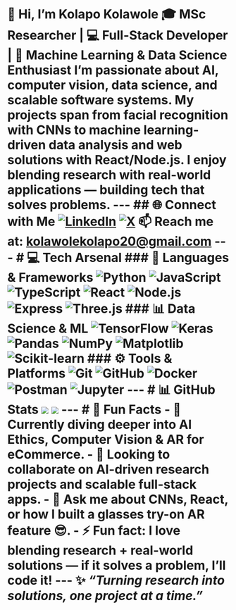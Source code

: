 # 👋 Hi, I’m Kolapo Kolawole 🎓 MSc Researcher | 💻 Full-Stack Developer | 🤖 Machine Learning & Data Science Enthusiast I’m passionate about **AI, computer vision, data science, and scalable software systems**. My projects span from **facial recognition with CNNs** to **machine learning-driven data analysis** and **web solutions with React/Node.js**. I enjoy blending research with real-world applications — building tech that solves problems. --- ## 🌐 Connect with Me [![LinkedIn](https://img.shields.io/badge/LinkedIn-%230077B5.svg?logo=linkedin&logoColor=white)](https://linkedin.com/in/kolapo-kolawole) [![X](https://img.shields.io/badge/X-black.svg?logo=X&logoColor=white)](https://x.com/) 📫 Reach me at: **kolawolekolapo20@gmail.com** --- # 💻 Tech Arsenal ### 🚀 Languages & Frameworks ![Python](https://img.shields.io/badge/Python-%233776AB.svg?style=for-the-badge&logo=python&logoColor=white) ![JavaScript](https://img.shields.io/badge/JavaScript-%23323330.svg?style=for-the-badge&logo=javascript&logoColor=%23F7DF1E) ![TypeScript](https://img.shields.io/badge/TypeScript-%23007ACC.svg?style=for-the-badge&logo=typescript&logoColor=white) ![React](https://img.shields.io/badge/React-%2320232a.svg?style=for-the-badge&logo=react&logoColor=%2361DAFB) ![Node.js](https://img.shields.io/badge/Node.js-6DA55F?style=for-the-badge&logo=node.js&logoColor=white) ![Express](https://img.shields.io/badge/Express.js-%23404d59.svg?style=for-the-badge&logo=express&logoColor=%2361DAFB) ![Three.js](https://img.shields.io/badge/Three.js-black?style=for-the-badge&logo=three.js&logoColor=white) ### 📊 Data Science & ML ![TensorFlow](https://img.shields.io/badge/TensorFlow-%23FF6F00.svg?style=for-the-badge&logo=TensorFlow&logoColor=white) ![Keras](https://img.shields.io/badge/Keras-%23D00000.svg?style=for-the-badge&logo=keras&logoColor=white) ![Pandas](https://img.shields.io/badge/Pandas-%23150458.svg?style=for-the-badge&logo=pandas&logoColor=white) ![NumPy](https://img.shields.io/badge/numpy-%23013243.svg?style=for-the-badge&logo=numpy&logoColor=white) ![Matplotlib](https://img.shields.io/badge/Matplotlib-%23ffffff.svg?style=for-the-badge&logo=Matplotlib&logoColor=black) ![Scikit-learn](https://img.shields.io/badge/scikit--learn-%23F7931E.svg?style=for-the-badge&logo=scikit-learn&logoColor=white) ### ⚙️ Tools & Platforms ![Git](https://img.shields.io/badge/git-%23F05033.svg?style=for-the-badge&logo=git&logoColor=white) ![GitHub](https://img.shields.io/badge/github-%23121011.svg?style=for-the-badge&logo=github&logoColor=white) ![Docker](https://img.shields.io/badge/docker-%230db7ed.svg?style=for-the-badge&logo=docker&logoColor=white) ![Postman](https://img.shields.io/badge/Postman-FF6C37?style=for-the-badge&logo=postman&logoColor=white) ![Jupyter](https://img.shields.io/badge/Jupyter-%23F37626.svg?style=for-the-badge&logo=Jupyter&logoColor=white) --- # 📊 GitHub Stats ![](https://github-readme-streak-stats.herokuapp.com/?user=Pappy-Vx&theme=radical&hide_border=false) ![](https://github-readme-stats.vercel.app/api/top-langs/?username=Pappy-Vx&theme=radical&hide_border=false&include_all_commits=true&count_private=true&layout=compact) --- # 🚀 Fun Facts - 🌱 Currently diving deeper into **AI Ethics, Computer Vision & AR for eCommerce**. - 👯 Looking to collaborate on **AI-driven research projects and scalable full-stack apps**. - 💬 Ask me about **CNNs, React, or how I built a glasses try-on AR feature** 😎. - ⚡ Fun fact: I love blending **research + real-world solutions** — if it solves a problem, I’ll code it! --- ✨ *“Turning research into solutions, one project at a time.”* <!-- Proudly created with ❤️ and a bit of ☕ -->
